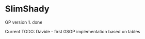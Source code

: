 # SlimShady

GP version 1. done

Current TODO:
   Davide - first GSGP implementation based on tables 

